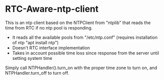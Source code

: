 # RTC-Aware-ntp-client
This is an ntp client based on the NTPClient from "ntplib" that reads the time from RTC if no ntp pool is responding.

- It reads all the available pools from "/etc/ntp.conf" (requires installation of ntp "apt install ntp")
- Doesn't RTC interface implementation
- Takes in account possible time loss since response from the server until setting system time

Simply call NTPHandler().turn_on with the proper time zone to turn on, and NTPHandler.turn_off to turn off.
